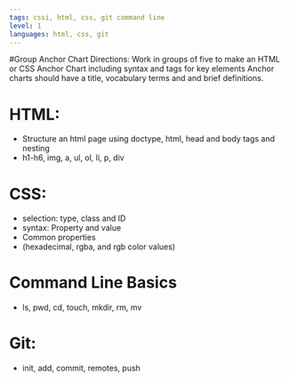 ```yaml
---
tags: cssi, html, css, git command line
level: 1
languages: html, css, git
---
```

#Group Anchor Chart
Directions:  Work in groups of five  to make an HTML or CSS Anchor Chart including syntax and tags for key elements Anchor charts should have a title, vocabulary terms and and brief definitions.

# HTML:
+ Structure an html page using doctype, html, head and body tags and nesting
+ h1-h6, img, a, ul, ol, li, p, div
# CSS:
+ selection: type, class and ID
+ syntax: Property and value
+ Common properties
+ (hexadecimal, rgba, and rgb color values)
# Command Line Basics
+ ls, pwd, cd, touch, mkdir, rm, mv
# Git:
+ init, add, commit, remotes, push
